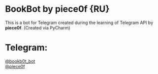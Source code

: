 # BookBot by piece0f {RU}
This is a bot for Telegram created during the learning of Telegram API by <b>piece0f</b>.
(Created via PyCharm)
# Telegram: 
<a href="https://t.me/bookb0t_bot">@bookb0t_bot</a></tt>
<br>
<a href="https://t.me/piece0f">@piece0f</a></tt>
